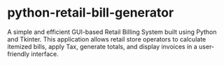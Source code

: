 # python-retail-bill-generator
A simple and efficient GUI-based Retail Billing System built using Python and Tkinter. This application allows retail store operators to calculate itemized bills, apply Tax, generate totals, and display invoices in a user-friendly interface.
